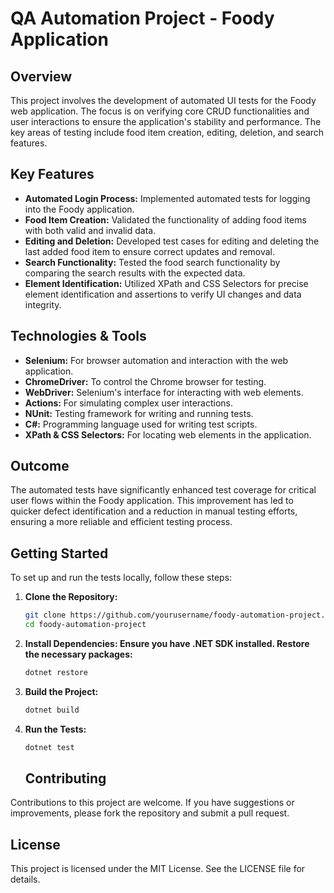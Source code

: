# QA Automation Project - Foody Application

## Overview

This project involves the development of automated UI tests for the Foody web application. The focus is on verifying core CRUD functionalities and user interactions to ensure the application's stability and performance. The key areas of testing include food item creation, editing, deletion, and search features.

## Key Features

- **Automated Login Process:** Implemented automated tests for logging into the Foody application.
- **Food Item Creation:** Validated the functionality of adding food items with both valid and invalid data.
- **Editing and Deletion:** Developed test cases for editing and deleting the last added food item to ensure correct updates and removal.
- **Search Functionality:** Tested the food search functionality by comparing the search results with the expected data.
- **Element Identification:** Utilized XPath and CSS Selectors for precise element identification and assertions to verify UI changes and data integrity.

## Technologies & Tools

- **Selenium:** For browser automation and interaction with the web application.
- **ChromeDriver:** To control the Chrome browser for testing.
- **WebDriver:** Selenium's interface for interacting with web elements.
- **Actions:** For simulating complex user interactions.
- **NUnit:** Testing framework for writing and running tests.
- **C#:** Programming language used for writing test scripts.
- **XPath & CSS Selectors:** For locating web elements in the application.

## Outcome

The automated tests have significantly enhanced test coverage for critical user flows within the Foody application. This improvement has led to quicker defect identification and a reduction in manual testing efforts, ensuring a more reliable and efficient testing process.

## Getting Started

To set up and run the tests locally, follow these steps:

1. **Clone the Repository:**
   ```sh
   git clone https://github.com/yourusername/foody-automation-project.git
   cd foody-automation-project
   ```

2. **Install Dependencies: Ensure you have .NET SDK installed. Restore the necessary packages:**
   ```sh
   dotnet restore
   ```
3. **Build the Project:**
   ```sh
   dotnet build
   ```
4. **Run the Tests:**
   ```sh
   dotnet test
   ```

   ## Contributing

Contributions to this project are welcome. If you have suggestions or improvements, please fork the repository and submit a pull request.

## License

This project is licensed under the MIT License. See the LICENSE file for details.
